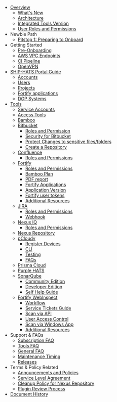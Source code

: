 - [Overview](ship-hats-overview)
  - [What's New](what-s-new)
  - [Architecture](architecture-diagram)
  - [Integrated Tools Version](ship-hats-integrated-tools-version)
  - [User Roles and Permissions](user-roles-permissions)
- Newbie Path
  - [Pitstop 1: Preparing to Onboard](preparing-to-onboard)
- Getting Started
  - [Pre-Onboarding](pre-onboarding-guide)
  - [AWS VPC Endpoints](set-up-aws-vpc-endpoint-connections)
  - [CI Pipeline](how-to-setup-and-scan-sample-pipeline)
  - [OpenVPN](openvpn-guide)
- [SHIP-HATS Portal Guide](overview-of-ship-hats-portal)
  - [Accounts](manage-account)
  - [Users](manage-users)
  - [Projects](manage-projects)
  - [Fortify applications](manage-fortify-applications)
  - [DGP Systems](declaring-dgp-systems)
- [Tools](tools-overview)
  - [Service Accounts](service-accounts)
  - [Access Tools](use-techpass-to-access-ship-hats-and-tools)
  - [Bamboo](bamboo-overview)
  - [Bitbucket](ship-bitbucket-overview)
    - [Roles and Permission](bitbucket-user-role)
    - [Security for Bitbucket](ship-bitbucket-security)
    - [Protect Changes to sensitive files/folders](ship-bitbucket-protect-changes-sensitive)
    - [Create a Repository](ship-bitbucket-create-repository)
  - [Confluence](confluence-overview)
    - [Roles and Permissions](confluence-user-role)
  - [Fortify](fortify-overview)
    - [Roles and Permissions](fortify-user-roles-and-permissions)
    - [Bamboo Plan](fortify-set-up-bamboo-plan)
    - [PDF report](fortify-generate-pdf)
    - [Fortify Applications](manage-fortify-applications)
    - [Application Version](fortify-manage-application-version)
    - [Fortify user tokens](fortify-manage-user-tokens) 
    - [Additional Resources](fortify-additional-resources)
  - [JIRA](jira-overview)  
    - [Roles and Permissions](jira-user-role)
    - [Webhook](jira-webhook)
  - [Nexus IQ](nexusiq-overview)
    - [Roles and Permissions](nexusiq-roles-and-permissions)
  - [Nexus Repository](nexus-repository-overview)  
  - [pCloudy](pcloudy-overview)    
    - [Register Devices](pcloudy-register-devices)
    - [CLI](pcloudy-cli)
    - [Testing](pcloudy-testing)
    - [FAQs](pcloudy-faqs)
  - [Prisma Cloud](prisma-cloud-overview) 
  - [Purple HATS](purple-hats-overview) 
  - [SonarQube](hats-sonarqube-overview)
    - [Community Edition](sonarqube-set-up-community-edition)
    - [Developer Edition](sonarqube-set-up-developer-edition)
    - [Self Help Guide](sonarqube-self-help-guide)
  - [Fortify WebInspect](webinspect-overview)
    - [Workflow](webinspect-workflow)
    - [Service Tickets Guide](webinspect-service-tickets-guide)
    - [Scan via API](webinspect-scan-via-api)
    - [User Access Control](webinspect-user-access-control)
    - [Scan via Windows App](webinspect-scan-via-windows-app)
    - [Additional Resources](webinspect-additional-resources)  
- Support & FAQs
  - [Subscription FAQ](subscription)
  - [Tools FAQ](tools-faq)
  - [General FAQ](general-faq)
  - [Maintenance Timing](maintenance-timing)
  - [Releases](ship-hats-releases)
- Terms & Policy Related
  - [Announcements and Policies](ship-hats-policy-announcements)
  - [Service Level Agreement](service-level-agreement)
  - [Cleanup Policy for Nexus Repository](ship-hats-cleanup-policy-for-nexus-repository)
  - [Plugin Review Process](plugin-review-process)
- [Document History](document-history)

<!--
  - [Integrated Tools Version](get-started/ship-hats-integrated-tools-version)
  - [SHIP-HATS Portal Guide](portal-guide/overview-of-ship-hats-portal)
  - [OpenVPN](get-started/openvpn-guide)

-->
<!--
  

  - [Nexus IQ](nexusiq-overview)
    - [Roles and Permissions](nexusiq-roles-and-permissions)

  -->